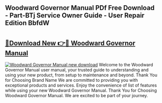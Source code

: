 ## Woodward Governor Manual PDf Free Download - Part-BTj Service Owner Guide - User Repair Edition BbfdW

# <h2><a href="http://bc44333.oget.top/?id=Woodward+Governor+Manual">🔗Download New 👉🔴 Woodward Governor Manual</a></h2>

[![Woodward Governor Manual new download](https://i.imgur.com/5g1atiW.png)](http://bc44333.oget.top/?id=Woodward+Governor+Manual)
Welcome to the Woodward Governor Manual user manual, your trusted guide to understanding and using your new product, from setup to maintenance and beyond. Thank You for Choosing Brand Name We are committed to providing you with exceptional products and services. Enjoy the convenience of list of features while using your new Woodward Governor Manual. Thank You for Choosing Woodward Governor Manual. We are excited to be part of your journey.
